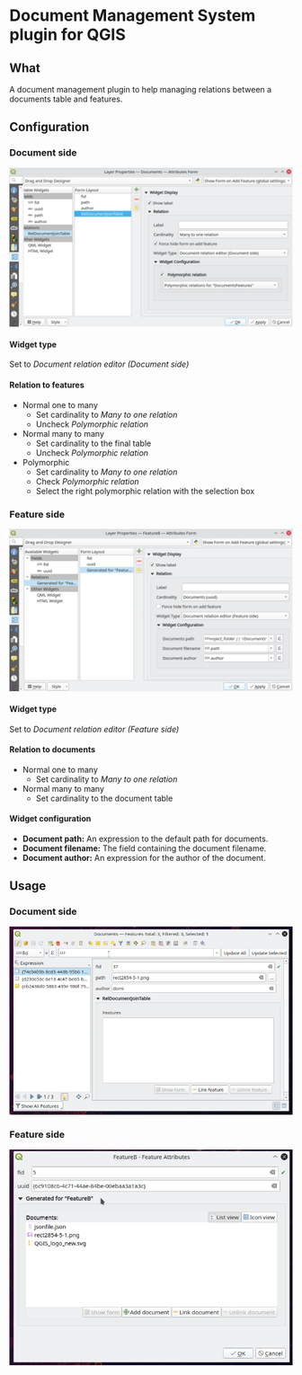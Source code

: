 # Document Management System plugin for QGIS

## What
A document management plugin to help managing relations between a documents table and features.

## Configuration

### Document side

![Configuration document side](docs/images/ConfigurationDocumentSideScreenshot.png)

#### Widget type
Set to *Document relation editor (Document side)*

#### Relation to features
* Normal one to many
  * Set cardinality to *Many to one relation*
  * Uncheck *Polymorphic relation*
* Normal many to many
  * Set cardinality to the final table
  * Uncheck *Polymorphic relation*
* Polymorphic
  * Set cardinality to *Many to one relation*
  * Check *Polymorphic relation*
  * Select the right polymorphic relation with the selection box

### Feature side

![Configuration feature side](docs/images/ConfigurationFeatureSideScreenshot.png)

#### Widget type
Set to *Document relation editor (Feature side)*

#### Relation to documents
* Normal one to many
  * Set cardinality to *Many to one relation*
* Normal many to many
  * Set cardinality to the document table
  
#### Widget configuration

* **Document path:** An expression to the default path for documents.
* **Document filename:** The field containing the document filename.
* **Document author:** An expression for the author of the document.


## Usage

### Document side

![Configuration feature side](docs/images/WidgetDocumentSideScreencast.gif)

### Feature side

![Configuration feature side](docs/images/WidgetFeatureSideScreencast.gif)

